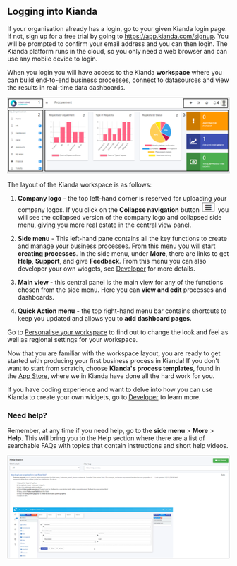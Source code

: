 

## Logging into Kianda ##

If your organisation already has a login, go to your given Kianda login page. If not, sign up for a free trial by going to https://app.kianda.com/signup. You will be prompted to confirm your email address and you can then login. The Kianda platform runs in the cloud, so you only need a web browser and can use any mobile device to login. 

When you login you will have access to the Kianda **workspace** where you can build end-to-end business processes, connect to datasources and view the results in real-time data dashboards.  

![User interface](images/workspace.png)

The layout of the Kianda workspace is as follows:

1. **Company logo** - the top left-hand corner is reserved for uploading your company logos. If you click on the **Collapse navigation** button ![Collapse navigation button](images/navigation_frame.png) you will see the collapsed version of the company logo and collapsed side menu, giving you more real estate in the central view panel.

2. **Side menu** - This left-hand pane contains all the key functions to create and manage your business processes. From this menu you will start **creating** **processes**. In the side menu, under **More**, there are links to get **Help**, **Support**, and give **Feedback**. From this menu you can also developer your own widgets, see [Developer](developer.md) for more details.

3. **Main view** - this central panel is the main view for any of the functions chosen from the side menu. Here you can **view and edit** processes and dashboards.

4. **Quick Action menu** - the top right-hand menu bar contains shortcuts to keep you updated and allows you to **add dashboard pages**.

Go to [Personalise your workspace](workspacepersonalise.md) to find out to change the look and feel as well as regional settings for your workspace.

Now that you are familiar with the workspace layout, you are ready to get started with producing your first business process in Kianda! If you don't want to start from scratch, choose **Kianda's process templates**, found in the [App Store](kiandaapps.md), where we in Kianda have done all the hard work for you. 

If you have coding experience and want to delve into how you can use Kianda to create your own widgets, go to [Developer](developer.md) to learn more.

### Need help? ###

Remember, at any time if you need help, go to the **side menu** > **More** > **Help**. This will bring you to the Help section where there are a list of searchable FAQs with topics that contain instructions and short help videos.

![Help section](images/help.png)